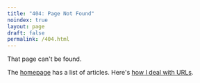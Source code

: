 ```yaml
---
title: "404: Page Not Found"
noindex: true
layout: page
draft: false
permalink: /404.html
---
```


That page can't be found.

The [homepage](/) has a list of articles. Here's [how I deal with URLs](/posts/2013-08-on-the-extinguishing-of-urls/).
